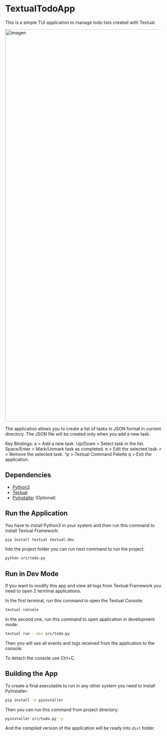 
# TextualTodoApp

This is a simple TUI application to manage todo lists created with Textual.

<img width="1262" alt="imagen" src="https://github.com/user-attachments/assets/7e61275d-c3df-4514-82a4-891380c84a2e" />


The application allows you to create a list of tasks in JSON format in current
directory. The JSON file will be created only when you add a new task.


Key Bindings:
 a           > Add a new task.
 Up/Down     > Select task in the list.
 Space/Enter > Mark/Unmark task as completed.
 e           > Edit the selected task.
 r           > Remove the selected task.
 ^p          > Textual Command Palette
 q           > Exit the application.



## Dependencies

- [Python3](https://www.python.org/)
- [Textual](https://textual.textualize.io/)
- [PyInstaller](https://pyinstaller.org/en/stable/) (Optional)



## Run the Application

You have to install Python3 in your system and then run this command to install 
Textual Framework:

```bash
pip install textual textual-dev
```

Into the project folder you can run next command to run the project:

```bash
python src/todo.py
```



## Run in Dev Mode

If you want to modify this app and view all logs from Textual Framework you
need to open 2 terminal applications.

In the first terminal, run this command to open the Textual Console:

```bash
textual console
```

In the second one, run this command to open application in development mode:

```bash
textual run --dev src/todo.py
```

Then you will see all events and logs received from the application to the
console.

To detach the console use Ctrl+C.



## Building the App

To create a final executable to run in any other system you need to install 
PyInstaller:

```bash
pip install -U pyinstaller
```

Then you can run this command from project directory:

```bash
pyinstaller src/todo.py -y 
```


And the compiled version of the application will be ready into `dist` folder.



